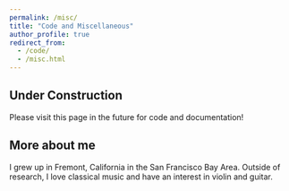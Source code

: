 ```yaml
---
permalink: /misc/
title: "Code and Miscellaneous"
author_profile: true
redirect_from: 
  - /code/
  - /misc.html
---
```


## Under Construction
Please visit this page in the future for code and documentation!

## More about me
I grew up in Fremont, California in the San Francisco Bay Area. Outside of research, I love classical music and have an interest in violin and guitar.  


